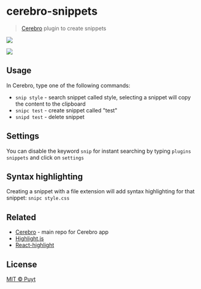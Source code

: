 # cerebro-snippets

> [Cerebro](http://www.cerebroapp.com) plugin to create snippets

![](screenshot1.gif)

![](screenshot2.gif)

## Usage

In Cerebro, type one of the following commands:

- `snip style` - search snippet called style, selecting a snippet will copy the content to the clipboard
- `snipc test` - create snippet called "test"
- `snipd test` - delete snippet

## Settings

You can disable the keyword `snip` for instant searching by typing `plugins snippets` and click on `settings`

## Syntax highlighting

Creating a snippet with a file extension will add syntax highlighting for that snippet: `snipc style.css`

## Related

- [Cerebro](https://github.com/KELiON/cerebro) - main repo for Cerebro app
- [Highlight.js](https://highlightjs.org/)
- [React-highlight](https://github.com/akiran/react-highlight)

## License

[MIT © Puyt](LICENSE)
